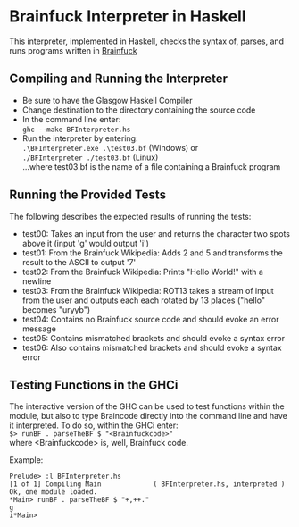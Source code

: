 # Brainfuck Interpreter in Haskell

This interpreter, implemented in Haskell, checks the syntax of, parses, and runs programs written in [Brainfuck](https://en.wikipedia.org/wiki/Brainfuck)

## Compiling and Running the Interpreter

- Be sure to have the Glasgow Haskell Compiler
- Change destination to the directory containing the source code
- In the command line enter:  
  `ghc --make BFInterpreter.hs`
- Run the interpreter by entering:  
  `.\BFInterpreter.exe .\test03.bf` (Windows) or  
  `./BFInterpreter ./test03.bf` (Linux)  
  ...where test03.bf is the name of a file containing a Brainfuck program

## Running the Provided Tests

The following describes the expected results of running the tests:

- test00: Takes an input from the user and returns the character two spots above it (input 'g' would output 'i')
- test01: From the Brainfuck Wikipedia: Adds 2 and 5 and transforms the result to the ASCII to output '7'
- test02: From the Brainfuck Wikipedia: Prints "Hello World!" with a newline
- test03: From the Brainfuck Wikipedia: ROT13 takes a stream of input from the user and outputs each each rotated by 13 places ("hello" becomes "uryyb")
- test04: Contains no Brainfuck source code and should evoke an error message
- test05: Contains mismatched brackets and should evoke a syntax error
- test06: Also contains mismatched brackets and should evoke a syntax error

## Testing Functions in the GHCi

The interactive version of the GHC can be used to test functions within the module, but also to type Braincode directly into the command line and have it interpreted. To do so, within the GHCi enter:  
`$> runBF . parseTheBF $ "<Brainfuckcode>"`  
where \<Brainfuckcode> is, well, Brainfuck code.

Example:

```
Prelude> :l BFInterpreter.hs
[1 of 1] Compiling Main             ( BFInterpreter.hs, interpreted )
Ok, one module loaded.
*Main> runBF . parseTheBF $ "+,++."
g
i*Main>
```
